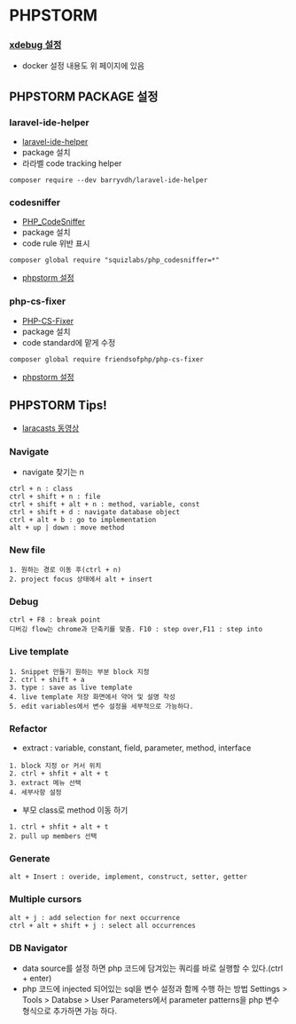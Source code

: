 # PHPSTORM
### [xdebug 설정](https://www.jetbrains.com/help/phpstorm/configuring-xdebug.html)
- docker 설정 내용도 위 페이지에 있음
## PHPSTORM PACKAGE 설정
### laravel-ide-helper
- [laravel-ide-helper](https://github.com/barryvdh/laravel-ide-helper)
- package 설치
- 라라벨 code tracking helper
```
composer require --dev barryvdh/laravel-ide-helper
```
### codesniffer
- [PHP_CodeSniffer](https://github.com/squizlabs/PHP_CodeSniffer/blob/master/README.md)
- package 설치
- code rule 위반 표시 
```
composer global require "squizlabs/php_codesniffer=*"
```
- [phpstorm 설정](https://confluence.jetbrains.com/display/PhpStorm/PHP+Code+Sniffer+in+PhpStorm)

### php-cs-fixer
- [PHP-CS-Fixer](https://github.com/FriendsOfPHP/PHP-CS-Fixer/blob/2.12/README.rst)
- package 설치
- code standard에 맡게 수정
```
composer global require friendsofphp/php-cs-fixer
```
- [phpstorm 설정](https://hackernoon.com/how-to-configure-phpstorm-to-use-php-cs-fixer-1844991e521f)

  

## PHPSTORM Tips!
- [laracasts 동영상](https://laracasts.com/series/how-to-be-awesome-in-phpstorm)
### Navigate
- navigate 찾기는 n 
```
ctrl + n : class
ctrl + shift + n : file
ctrl + shift + alt + n : method, variable, const
ctrl + shift + d : navigate database object
ctrl + alt + b : go to implementation
alt + up | down : move method
```

### New file 
```
1. 원하는 경로 이동 후(ctrl + n) 
2. project focus 상태에서 alt + insert
```

### Debug
```
ctrl + F8 : break point 
디버깅 flow는 chrome과 단축키를 맞춤. F10 : step over,F11 : step into
```

### Live template
```
1. Snippet 만들기 원하는 부분 block 지정 
2. ctrl + shift + a 
3. type : save as live template
4. live template 저장 화면에서 약어 및 설명 작성
5. edit variables에서 변수 설정을 세부적으로 가능하다.
```

### Refactor
- extract : variable, constant, field, parameter, method, interface
```
1. block 지정 or 커서 위치 
2. ctrl + shfit + alt + t 
3. extract 메뉴 선택 
4. 세부사항 설정
```
- 부모 class로 method 이동 하기
```
1. ctrl + shfit + alt + t 
2. pull up members 선택
```

### Generate
```
alt + Insert : overide, implement, construct, setter, getter
```

### Multiple cursors
```
alt + j : add selection for next occurrence
ctrl + alt + shift + j : select all occurrences 
```

### DB Navigator
- data source를 설정 하면 php 코드에 담겨있는 쿼리를 바로 실행할 수 있다.(ctrl + enter)
- php 코드에 injected 되어있는 sql을 변수 설정과 함께 수행 하는 방법 Settings > Tools > Databse > User Parameters에서 parameter patterns을 php 변수 형식으로 추가하면 가능 하다.
